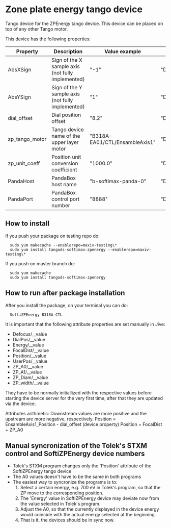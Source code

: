 # Zone plate energy tango device 

Tango device for the ZPEnergy tango device. This device can be placed on top of any other Tango motor.

This device has the following properties:

| Property | Description | Value example | Type |
| ------ | ------ | ------ | ------ |
| AbsXSign | Sign of the X sample axis (not fully implemented) | "-1" | "DevShort" |
| AbsYSign | Sign of the Y sample axis (not fully implemented) | "1" | "DevShort" |
| dial_offset | Dial position offset | "8.2" | "DevDouble" |
| zp_tango_motor | Tango device name of the upper layer motor | "B318A-EA01/CTL/EnsambleAxis1" | "DevString" |
| zp_unit_coeff | Position unit conversion coefficient | "1000.0" | "DevDouble" |
| PandaHost | PandaBox host name | "b-softimax-panda-0" | "DevString" |
| PandaPort | PandaBox control port number | "8888" | "DevShort" |


How to install
--------------

If you push your package on testing repo do:

```
  sudo yum makecache --enablerepo=maxiv-testing\*
  sudo yum install tangods-softimax-zpenergy --enablerepo=maxiv-testing\*
```

If you push on master branch do:

```
  sudo yum makecache
  sudo yum install tangods-softimax-zpenergy
```

How to run after package installation
-------------------------------------

After you install the package, on your terminal you can do:

```
  SoftiZPEnergy B318A-CTL
```
It is important that the following attribute properties are set manually in Jive:
- Defocus/__value 
- DialPos/__value
- Energy/__value
- FocalDist/__value
- Position/__value
- UserPos/__value
- ZP_A0/__value
- ZP_A1/__value
- ZP_Diam/__value
- ZP_width/__value


They have to be normally initiallized with the respective values before starting the device server for the very first time, after that they are updated via the device.

Attributes arithmetic:
Downstream values are more positive and the upstream are more negative, respectively.
Position = EnsambleAxis1_Position - dial_offset (device property)
Position = FocalDist + ZP_A0

Manual syncronization of the Tolek's STXM control and SoftiZPEnergy device numbers 
----------------------------------------------------------------------------------

- Tolek's STXM program changes only the 'Position' attribute of the SoftiZPEnergy tango device
- The A0 values doesn't have to be the same in both programs
- The easiest way to syncronize the programs is to:
  1) Select a certain energy, e.g. 700 eV in Tolek's program, so that the ZP move to the corresponding position.
  2) The 'Energy' value in SoftiZPEnergy device may deviate now from the value selected in Tolek's program.
  3) Adjust the A0, so that the currently displayed in the device energy would coincide with the actual energy selected at the beginning.
  4) That is it, the devices should be in sync now.

